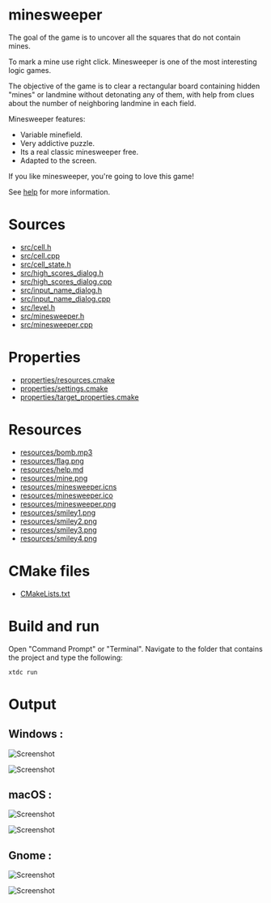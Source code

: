 # minesweeper

The goal of the game is to uncover all the squares that do not contain mines.

To mark a mine use right click. Minesweeper is one of the most interesting logic games.

The objective of the game is to clear a rectangular board containing hidden "mines" or landmine without detonating any of them, 
with help from clues about the number of neighboring landmine in each field.

Minesweeper features:
 - Variable minefield.
 - Very addictive puzzle.
 - Its a real classic minesweeper free.
 - Adapted to the screen.
 
 If you like minesweeper, you're going to love this game!
 
 See [help](docs/help.md) for more information.
 
# Sources

* [src/cell.h](src/cell.h)
* [src/cell.cpp](src/cell.cpp)
* [src/cell_state.h](src/cell_state.h)
* [src/high_scores_dialog.h](src/high_scores_dialog.h)
* [src/high_scores_dialog.cpp](src/high_scores_dialog.cpp)
* [src/input_name_dialog.h](src/input_name_dialog.h)
* [src/input_name_dialog.cpp](src/input_name_dialog.cpp)
* [src/level.h](src/level.h)
* [src/minesweeper.h](src/minesweeper.h)
* [src/minesweeper.cpp](src/minesweeper.cpp)

# Properties

* [properties/resources.cmake](properties/resources.cmake)
* [properties/settings.cmake](properties/settings.cmake)
* [properties/target_properties.cmake](properties/target_properties.cmake)

# Resources

* [resources/bomb.mp3](resources/bomb.mp3)
* [resources/flag.png](resources/flag.png)
* [resources/help.md](resources/help.md)
* [resources/mine.png](resources/mine.png)
* [resources/minesweeper.icns](resources/minesweeper.icns)
* [resources/minesweeper.ico](resources/minesweeper.ico)
* [resources/minesweeper.png](resources/minesweeper.png)
* [resources/smiley1.png](resources/smiley1.png)
* [resources/smiley2.png](resources/smiley2.png)
* [resources/smiley3.png](resources/smiley3.png)
* [resources/smiley4.png](resources/smiley4.png)

# CMake files

* [CMakeLists.txt](CMakeLists.txt)

# Build and run

Open "Command Prompt" or "Terminal". Navigate to the folder that contains the project and type the following:

```shell
xtdc run
```

# Output

## Windows :

![Screenshot](../../../../docs/pictures/examples/minesweeper_w.png)

![Screenshot](../../../../docs/pictures/examples/minesweeper_wd.png)

## macOS :

![Screenshot](../../../../docs/pictures/examples/minesweeper_m.png)

![Screenshot](../../../../docs/pictures/examples/minesweeper_md.png)

## Gnome :

![Screenshot](../../../../docs/pictures/examples/minesweeper_g.png)

![Screenshot](../../../../docs/pictures/examples/minesweeper_gd.png)
